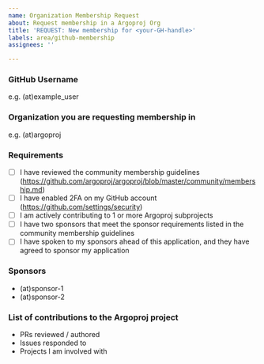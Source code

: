 ```yaml
---
name: Organization Membership Request
about: Request membership in a Argoproj Org
title: 'REQUEST: New membership for <your-GH-handle>'
labels: area/github-membership
assignees: ''

---
```


### GitHub Username
e.g. (at)example_user

### Organization you are requesting membership in
e.g. (at)argoproj

### Requirements
- [ ] I have reviewed the community membership guidelines (https://github.com/argoproj/argoproj/blob/master/community/membership.md)
- [ ] I have enabled 2FA on my GitHub account (https://github.com/settings/security)
- [ ] I am actively contributing to 1 or more Argoproj subprojects
- [ ] I have two sponsors that meet the sponsor requirements listed in the community membership guidelines
- [ ] I have spoken to my sponsors ahead of this application, and they have agreed to sponsor my application

### Sponsors
- (at)sponsor-1
- (at)sponsor-2

### List of contributions to the Argoproj project
- PRs reviewed / authored
- Issues responded to
- Projects I am involved with